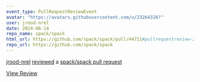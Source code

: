 ```yaml
---
event_type: PullRequestReviewEvent
avatar: "https://avatars.githubusercontent.com/u/23264326?"
user: jrood-nrel
date: 2024-06-14
repo_name: spack/spack
html_url: https://github.com/spack/spack/pull/44711#pullrequestreview-2117285594
repo_url: https://github.com/spack/spack
---
```


<a href='https://github.com/jrood-nrel' target='_blank'>jrood-nrel</a> <a href='https://github.com/spack/spack/pull/44711#pullrequestreview-2117285594' target='_blank'>reviewed</a> a <a href='https://github.com/spack/spack/pull/44711' target='_blank'>spack/spack pull request</a>

<small></small>

<a href='https://github.com/spack/spack/pull/44711#pullrequestreview-2117285594' target='_blank'>View Review</a>